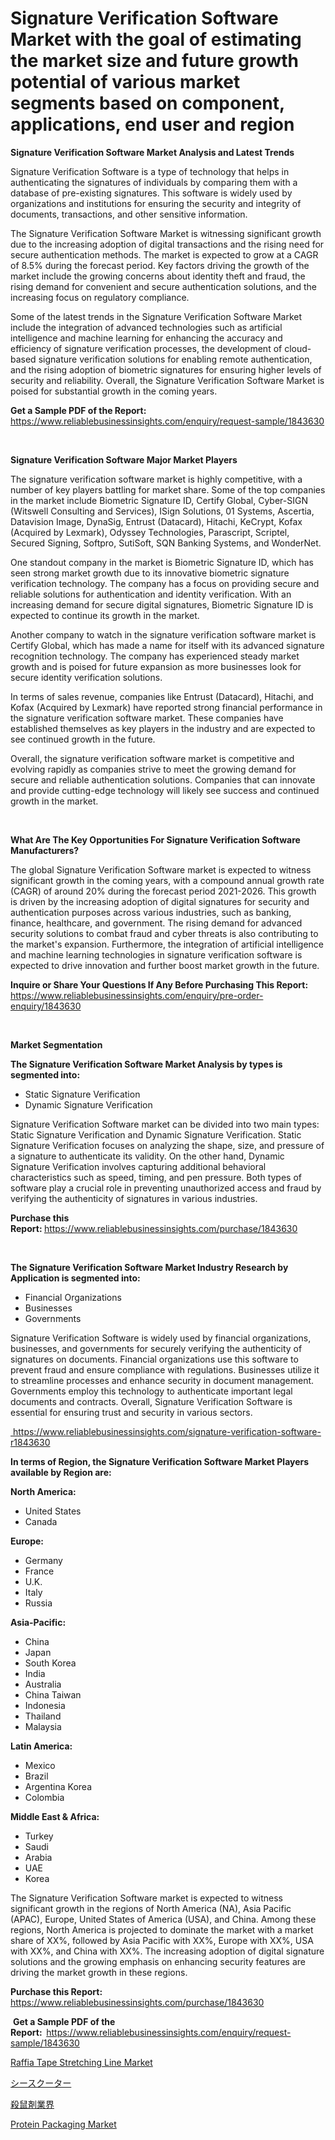 <p><h1>Signature Verification Software Market with the goal of estimating the market size and future growth potential of various market segments based on component, applications, end user and region</h1></p><p><strong>Signature Verification Software Market Analysis and Latest Trends</strong></p>
<p><p>Signature Verification Software is a type of technology that helps in authenticating the signatures of individuals by comparing them with a database of pre-existing signatures. This software is widely used by organizations and institutions for ensuring the security and integrity of documents, transactions, and other sensitive information.</p><p>The Signature Verification Software Market is witnessing significant growth due to the increasing adoption of digital transactions and the rising need for secure authentication methods. The market is expected to grow at a CAGR of 8.5% during the forecast period. Key factors driving the growth of the market include the growing concerns about identity theft and fraud, the rising demand for convenient and secure authentication solutions, and the increasing focus on regulatory compliance.</p><p>Some of the latest trends in the Signature Verification Software Market include the integration of advanced technologies such as artificial intelligence and machine learning for enhancing the accuracy and efficiency of signature verification processes, the development of cloud-based signature verification solutions for enabling remote authentication, and the rising adoption of biometric signatures for ensuring higher levels of security and reliability. Overall, the Signature Verification Software Market is poised for substantial growth in the coming years.</p></p>
<p><strong>Get a Sample PDF of the Report:&nbsp;</strong> <a href="https://www.reliablebusinessinsights.com/enquiry/request-sample/1843630">https://www.reliablebusinessinsights.com/enquiry/request-sample/1843630</a></p>
<p>&nbsp;</p>
<p><strong>Signature Verification Software Major Market Players</strong></p>
<p><p>The signature verification software market is highly competitive, with a number of key players battling for market share. Some of the top companies in the market include Biometric Signature ID, Certify Global, Cyber-SIGN (Witswell Consulting and Services), ISign Solutions, 01 Systems, Ascertia, Datavision Image, DynaSig, Entrust (Datacard), Hitachi, KeCrypt, Kofax (Acquired by Lexmark), Odyssey Technologies, Parascript, Scriptel, Secured Signing, Softpro, SutiSoft, SQN Banking Systems, and WonderNet.</p><p>One standout company in the market is Biometric Signature ID, which has seen strong market growth due to its innovative biometric signature verification technology. The company has a focus on providing secure and reliable solutions for authentication and identity verification. With an increasing demand for secure digital signatures, Biometric Signature ID is expected to continue its growth in the market.</p><p>Another company to watch in the signature verification software market is Certify Global, which has made a name for itself with its advanced signature recognition technology. The company has experienced steady market growth and is poised for future expansion as more businesses look for secure identity verification solutions.</p><p>In terms of sales revenue, companies like Entrust (Datacard), Hitachi, and Kofax (Acquired by Lexmark) have reported strong financial performance in the signature verification software market. These companies have established themselves as key players in the industry and are expected to see continued growth in the future.</p><p>Overall, the signature verification software market is competitive and evolving rapidly as companies strive to meet the growing demand for secure and reliable authentication solutions. Companies that can innovate and provide cutting-edge technology will likely see success and continued growth in the market.</p></p>
<p>&nbsp;</p>
<p><strong>What Are The Key Opportunities For Signature Verification Software Manufacturers?</strong></p>
<p><p>The global Signature Verification Software market is expected to witness significant growth in the coming years, with a compound annual growth rate (CAGR) of around 20% during the forecast period 2021-2026. This growth is driven by the increasing adoption of digital signatures for security and authentication purposes across various industries, such as banking, finance, healthcare, and government. The rising demand for advanced security solutions to combat fraud and cyber threats is also contributing to the market's expansion. Furthermore, the integration of artificial intelligence and machine learning technologies in signature verification software is expected to drive innovation and further boost market growth in the future.</p></p>
<p><strong>Inquire or Share Your Questions If Any Before Purchasing This Report:</strong> <a href="https://www.reliablebusinessinsights.com/enquiry/pre-order-enquiry/1843630">https://www.reliablebusinessinsights.com/enquiry/pre-order-enquiry/1843630</a></p>
<p>&nbsp;</p>
<p><strong>Market Segmentation</strong></p>
<p><strong>The Signature Verification Software Market Analysis by types is segmented into:</strong></p>
<p><ul><li>Static Signature Verification</li><li>Dynamic Signature Verification</li></ul></p>
<p><p>Signature Verification Software market can be divided into two main types: Static Signature Verification and Dynamic Signature Verification. Static Signature Verification focuses on analyzing the shape, size, and pressure of a signature to authenticate its validity. On the other hand, Dynamic Signature Verification involves capturing additional behavioral characteristics such as speed, timing, and pen pressure. Both types of software play a crucial role in preventing unauthorized access and fraud by verifying the authenticity of signatures in various industries.</p></p>
<p><strong>Purchase this Report:&nbsp;</strong><a href="https://www.reliablebusinessinsights.com/purchase/1843630">https://www.reliablebusinessinsights.com/purchase/1843630</a></p>
<p>&nbsp;</p>
<p><strong>The Signature Verification Software Market Industry Research by Application is segmented into:</strong></p>
<p><ul><li>Financial Organizations</li><li>Businesses</li><li>Governments</li></ul></p>
<p><p>Signature Verification Software is widely used by financial organizations, businesses, and governments for securely verifying the authenticity of signatures on documents. Financial organizations use this software to prevent fraud and ensure compliance with regulations. Businesses utilize it to streamline processes and enhance security in document management. Governments employ this technology to authenticate important legal documents and contracts. Overall, Signature Verification Software is essential for ensuring trust and security in various sectors.</p></p>
<p><a href="https://www.reliablebusinessinsights.com/signature-verification-software-r1843630">&nbsp;https://www.reliablebusinessinsights.com/signature-verification-software-r1843630</a></p>
<p><strong>In terms of Region, the Signature Verification Software Market Players available by Region are:</strong></p>
<p>
    <p> <strong> North America: </strong>
        <ul>
            <li>United States</li>
            <li>Canada</li>
        </ul>
        </p> 
    <p> <strong> Europe: </strong>
        <ul>
            <li>Germany</li>
            <li>France</li>
            <li>U.K.</li>
            <li>Italy</li>
            <li>Russia</li>
        </ul>
        </p> 
    <p> <strong> Asia-Pacific: </strong>
        <ul>
            <li>China</li>
            <li>Japan</li>
            <li>South Korea</li>
            <li>India</li>
            <li>Australia</li>
            <li>China Taiwan</li>
            <li>Indonesia</li>
            <li>Thailand</li>
            <li>Malaysia</li>
        </ul>
        </p> 
    <p> <strong> Latin America: </strong>
        <ul>
            <li>Mexico</li>
            <li>Brazil</li>
            <li>Argentina Korea</li>
            <li>Colombia</li>
        </ul>
        </p> 
    <p> <strong> Middle East & Africa: </strong>
        <ul>
            <li>Turkey</li>
            <li>Saudi</li>
            <li>Arabia</li>
            <li>UAE</li>
            <li>Korea</li>
        </ul>
    </p>
    </p>
<p><p>The Signature Verification Software market is expected to witness significant growth in the regions of North America (NA), Asia Pacific (APAC), Europe, United States of America (USA), and China. Among these regions, North America is projected to dominate the market with a market share of XX%, followed by Asia Pacific with XX%, Europe with XX%, USA with XX%, and China with XX%. The increasing adoption of digital signature solutions and the growing emphasis on enhancing security features are driving the market growth in these regions.</p></p>
<p><strong>Purchase this Report: </strong><a href="https://www.reliablebusinessinsights.com/purchase/1843630">https://www.reliablebusinessinsights.com/purchase/1843630</a></p>
<p>&nbsp;<strong>Get a Sample PDF of the Report:&nbsp;&nbsp;</strong><a href="https://www.reliablebusinessinsights.com/enquiry/request-sample/1843630">https://www.reliablebusinessinsights.com/enquiry/request-sample/1843630</a></p>
<p><strong></strong></p>
<p><p><a href="https://github.com/khkjaxbn36/Market-Research-Report-List-1/blob/main/raffia-tape-stretching-line-market.md">Raffia Tape Stretching Line Market</a></p><p><a href="https://github.com/avwofrml53535/Market-Research-Report-List-3/blob/main/3153157181422.md">シースクーター</a></p><p><a href="https://github.com/JanickJohns/Market-Research-Report-List-1/blob/main/1482361181421.md">殺鼠剤業界</a></p><p><a href="https://github.com/bushilahore52/Market-Research-Report-List-1/blob/main/protein-packaging-market.md">Protein Packaging Market</a></p></p>